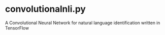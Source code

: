 # convolutionalnli.py
A Convolutional Neural Network for natural language identification written in TensorFlow
